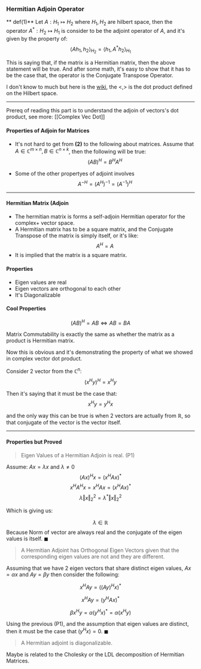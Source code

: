 ### Hermitian Adjoin Operator
** def(1)**
Let $A: H_1\mapsto H_2$ where $H_1, H_2$ are hilbert space, then the operator $A^* : H_2 \mapsto H_1$ is consider to be the adjoint operator of $A$, and it's given by the property of: 
$$
\left\langle A h_{1}, h_{2}\right\rangle_{H_{2}}=\left\langle h_{1}, A^{*} h_{2}\right\rangle_{H_{1}}
$$


This is saying that, if the matrix is a Hermitian matrix, then the above statement will be true. And after some math, it's easy to show that it has to be the case that, the operator is the Conjugate Transpose Operator. 

I don't know to much but here is the [wiki](https://www.wikiwand.com/en/Hermitian_adjoint), the $<,>$ is the dot product defined on the Hilbert space. 

---
Prereq of reading this part is to understand the adjoin of vectors's dot product, see more: [[Complex Vec Dot]]

#### Properties of Adjoin for Matrices
* It's not hard to get from **(2)** to the following about matrices. Assume that $A\in \mathbb{C}^{m\times n}, B\in \mathbb{C}^{n\times k}$, then the following will be true: $$(AB)^H = B^HA^H$$

* Some of the other propertyes of adjoint involves $$A^{-H} = (A^H)^{-1} = (A^{-1})^H$$

---

#### Hermitian Matrix (Adjoin
* The hermitian matrix is forms a self-adjoin Hermitian operator for the complex+ vector space. 
* A Hermitian matrix has to be a square matrix, and the Conjugate Transpose of the matrix is simply itself, or it's like: $$A^H = A$$
* It is implied that the matrix is a square matrix. 

#### Properties
* Eigen values are real
* Eigen vectors are orthogonal to each other
* It's Diagonalizable

#### Cool Properties

$$(AB)^H = AB \iff AB = BA$$

Matrix Commutability is exactly the same as whether the matrix as a product is Hermitian matrix. 

Now this is obvious and it's demonstrating the property of what we showed in complex vector dot product.  

Consider 2 vector from the $\mathbb{C}^n$: 
$$
(x^Hy)^H = x^Hy
$$

Then it's saying that it must be the case that: 
$$
x^Hy = y^Hx
$$

 and the only way this can be true is when 2 vectors are actually from $\mathbb{R}$, so that conjugate of the vector is the vector itself. 
 
 
 --- 
 #### Properties but Proved
 
 > Eigen Values of a Hermitian Adjoin is real. (P1)

Assume: $Ax = \lambda x$ and $\lambda \neq 0$
$$(Ax)^Hx = (x^HAx)^*$$
$$
x^HA^Hx = x^HAx = (x^HAx)^*
$$
$$
\lambda\Vert x\Vert_2^2 = \lambda^*\Vert x\Vert^2_2
$$

Which is giving us: 

$$
\lambda \in \mathbb{R}
$$
Because Norm of vector are always real and the conjugate of the eigen values is itself. $\blacksquare$

> A Hermitian Adjoint has Orthogonal Eigen Vectors given that the corresponding eigen values are not and they are different. 

Assuming that we have 2 eigen vectors that share distinct eigen values, $Ax = \alpha x$ and $Ay =\beta y$ then consider the following: 

$$
x^HAy = ((Ay)^Hx)^*
$$

$$
x^HAy = (y^HAx)^*
$$

$$
\beta x^Hy = \alpha (y^Hx)^* = \alpha(x^Hy)
$$

Using the previous (P1), and the assumption that eigen values are distinct, then it must be the case that $(y^Hx) = 0$. $\blacksquare$

> A Hermitian adjoint is diagonalizable. 

Maybe is related to the Cholesky or the LDL decomposition of Hermitian Matrices.
